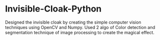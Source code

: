 # Invisible-Cloak-Python
Designed the invisible cloak by creating the simple computer vision techniques using OpenCV and Numpy. Used 2 algo of Color detection and segmentation technique of image processing to create the magical effect.
